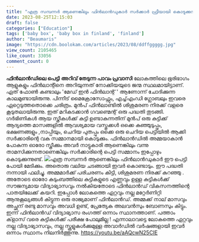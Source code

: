 ```yaml
---
title: "എത്ര സമ്പന്നർ ആണെങ്കിലും ഫിൻലാൻഡുകാർ സർക്കാർ ഫ്രീയായി കൊടുക്കുന്ന ഈ പെട്ടി പോയി മേടിക്കും, എന്തൊക്കെയാണ് അതിനുള്ളിൽ ഉള്ളത് ?"
date: 2023-08-25T12:15:03
draft: false
categories: ["Education"]
tags: ['baby box', 'baby box in finland', 'finland']
author: "Beaumaris"
image: "https://cdn.boolokam.com/articles/2023/08/ddffggggg.jpg"
view_count: 2105465
like_count: 33056
comment_count: 0
---
```


**ഫിൻലാൻഡിലെ പെട്ടി** **അറിവ് തേടുന്ന പാവം പ്രവാസി** ലോകത്തിലെ ഭൂരിഭാഗം ആളുകളും ഫിൻലാന്റിനെ അറിയുന്നത് നോക്കിയയുടെ ജന്മ സ്ഥലമായിട്ടാണ്. ഏത്‌ ഫോൺ കണ്ടാലും 'മേഡ്‌ ഇൻ ഫിൻലാന്റ്‌ ' ആണോന്ന് ചോദിക്കുന്ന കാലമുണ്ടായിരുന്നു. പിന്നീട് മൈക്രോസോഫ്റ്റും, എച്ച്എംഡി ഗ്ലോബലും ഇവരെ ഏറ്റെടുത്തതൊക്കെ ചരിത്രം. മുൻപ് ഫിൻലാണ്ടിൽ ശിശുമരണ നിരക്ക് വളരെ കൂടുതലായിരുന്നു. ഇത് മറികടക്കാൻ ഗവണ്മെന്റ് ഒരു പദ്ധതി തുടങ്ങി. ഗർഭിണികൾ ആയ സ്ത്രീകൾക്ക് കുട്ടി ഉണ്ടാകുന്നതിന് മുൻപ് ഒരു കുട്ടിക്ക് ആദ്യത്തെ മാസങ്ങളിൽ ആവശ്യമായ വസ്തുക്കൾ ഒക്കെ കുഞ്ഞുടുപ്പും, ഭക്ഷണങ്ങളും ,നാപ്പിയും, ചെറിയ പുതപ്പും ഒക്കെ ഒരു ചെറിയ പെട്ടിയിൽ ആക്കി സർക്കാരിന്റെ വക സമ്മാനമായി കൊടുക്കും. ഫിൻലാൻഡിൽ അമ്മയാകാൻ പോകുന്ന ഓരോ സ്ത്രീക്കും അവർ നാട്ടുകാരി ആണെങ്കിലും വന്നു താമസിക്കുന്നതാണെങ്കിലും സർക്കാരിന്റെ പെട്ടി സമ്മാനം ഇപ്പോഴും കൊടുക്കുന്നുണ്ട്. ![](https://cdn.boolokam.com/articles/2023/08/vwggww-scaled.jpg)എത്ര സമ്പന്നർ ആണെങ്കിലും ഫിൻലാൻഡുകാർ ഈ പെട്ടി പോയി മേടിക്കും. അതൊരു വലിയ ചടങ്ങായി ഇവർ കൊണ്ടാടും. ഈ പദ്ധതി നന്നായി ഫലിച്ചു. അമ്മമാർക്ക് പരിചരണം കിട്ടി, ശിശുമരണ നിരക്ക് കുറഞ്ഞു . അതോടെ ഓരോ കുടുംബത്തിലെ കുട്ടികളുടെ എണ്ണവും ഉള്ള കുട്ടികൾക്ക് സൗജന്യമായ വിദ്യാഭ്യാസവും നൽകിയതോടെ ഫിൻലാൻഡ് വികസനത്തിന്റെ പാതയിലേക്ക് കയറി. ഇപ്പോൾ ലോകത്തെ ഏറ്റവും നല്ല മറ്റേർണിറ്റി ആനുകൂല്യങ്ങൾ കിട്ടുന്ന ഒരു രാജ്യമാണ് ഫിൻലാൻഡ്. അമ്മക്ക് നാല് മാസവും അച്ഛന് രണ്ടു മാസവും അവധി ഉണ്ട്, പ്രേത്യേക അലവൻസും ബോണസും കിട്ടും. ഇന്ന് ഫിൻലാൻഡ് വിദ്യാഭ്യാസ രംഗത്ത് ഒന്നാം സ്ഥാനത്താണ്. പത്താം ക്‌ളാസ് വരെ കുട്ടികൾക്ക് പരീക്ഷ പോലുമില്ല ! എന്നാലാവട്ടെ ലോകത്തെ ഏറ്റവും നല്ല വിദ്യാഭ്യാസവും, നല്ല സ്കൂളുകൾക്കുമുള്ള അവാർഡിൽ വർഷങ്ങളായി ഇവർ ഒന്നാം സ്ഥാനം നിലനിർത്തുന്നു. https://youtu.be/aAQcwN25CIE
